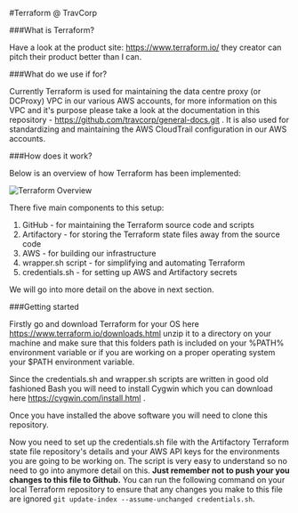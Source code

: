 #Terraform @ TravCorp

###What is Terraform?

Have a look at the product site: https://www.terraform.io/ they creator can pitch their product better than I can.

###What do we use if for?

Currently Terraform is used for maintaining the data centre proxy (or DCProxy) VPC in our various AWS accounts, for more information on  this VPC and it's purpose please take a look at the documentation in this repository - https://github.com/travcorp/general-docs.git . It is also used for standardizing and maintaining the AWS CloudTrail configuration in our AWS accounts.

###How does it work?

Below is an overview of how Terraform has been implemented:

![Terraform Overview](images/terraform_overview.png "Terraform Overview")

There five main components to this setup:

1. GitHub - for maintaining the Terraform source code and scripts
2. Artifactory - for storing the Terraform state files away from the source code
3. AWS - for building our infrastructure
4. wrapper.sh script - for simplifying and automating Terraform
5. credentials.sh - for setting up AWS and Artifactory secrets

We will go into more detail on the above in next section.

###Getting started

Firstly go and download Terraform for your OS here https://www.terraform.io/downloads.html unzip it to a directory on your machine and make sure that this folders path is included on your %PATH% environment variable or if you are working on a proper operating system your $PATH environment variable.

Since the credentials.sh and wrapper.sh scripts are written in good old fashioned Bash you will need to install Cygwin which you can download here https://cygwin.com/install.html .

Once you have installed the above software you will need to clone this repository.

Now you need to set up the credentials.sh file with the Artifactory Terraform state file repository's details and your AWS API keys for the environments you are going to be working on. The script is very easy to understand so no need to go into anymore detail on this. **Just remember not to push your you changes to this file to Github.** You can run the following command on your local Terraform repository to ensure that any changes you make to this file are ignored `git update-index --assume-unchanged credentials.sh`.
